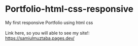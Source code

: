 # Portfolio-html-css-responsive
My first responsive Portfolio using html css<br><br>
Link here, so you will able to see my site!:<br>
https://samiulmuztaba.pages.dev/
